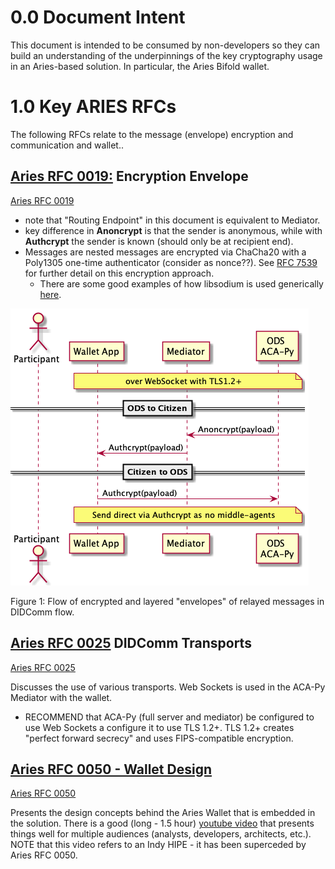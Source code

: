 # 0.0 Document Intent

This document is intended to be consumed by non-developers so they can build an understanding of the underpinnings of the key cryptography usage in an Aries-based solution. In particular, the Aries Bifold wallet.

# 1.0 Key ARIES RFCs

The following RFCs relate to the message (envelope) encryption and communication and wallet..

## [Aries RFC 0019:](https://github.com/hyperledger/aries-rfcs/blob/main/features/0019-encryption-envelope/README.md) Encryption Envelope

[Aries RFC 0019](https://github.com/hyperledger/aries-rfcs/blob/main/features/0019-encryption-envelope/README.md)

- note that "Routing Endpoint" in this document is equivalent to Mediator.
- key difference in **Anoncrypt** is that the sender is anonymous, while with **Authcrypt** the sender is known (should only be at recipient end).
- Messages are nested messages are encrypted via ChaCha20 with a Poly1305 one-time authenticator (consider as nonce??). See [RFC 7539](https://datatracker.ietf.org/doc/html/rfc7539) for further detail on this encryption approach.
  - There are some good examples of how libsodium is used generically [here](https://libsodium.gitbook.io/doc/public-key_cryptography/authenticated_encryption).

![AuthCryptAnonCrypt sequence diagram](diags/didcommencryption.png)

Figure 1: Flow of encrypted and layered "envelopes" of relayed messages in DIDComm flow.

## [Aries RFC 0025](https://github.com/hyperledger/aries-rfcs/blob/main/features/0025-didcomm-transports/README.md) DIDComm Transports

[Aries RFC 0025](https://github.com/hyperledger/aries-rfcs/blob/main/features/0025-didcomm-transports/README.md)

Discusses the use of various transports. Web Sockets is used in the ACA-Py Mediator with the wallet.

- RECOMMEND that ACA-Py (full server and mediator) be configured to use Web Sockets a configure it to use TLS 1.2+. TLS 1.2+ creates "perfect forward secrecy" and uses FIPS-compatible encryption.

## [Aries RFC 0050 - Wallet Design](https://github.com/hyperledger/aries-rfcs/blob/main/concepts/0050-wallets/README.md)

[Aries RFC 0050](https://github.com/hyperledger/aries-rfcs/blob/main/concepts/0050-wallets/README.md)

Presents the design concepts behind the Aries Wallet that is embedded in the solution. There is a good (long - 1.5 hour) [youtube video](https://youtu.be/Km4IoUdb3Lc) that presents things well for multiple audiences (analysts, developers, architects, etc.). NOTE that this video refers to an Indy HIPE - it has been superceded by Aries RFC 0050.
